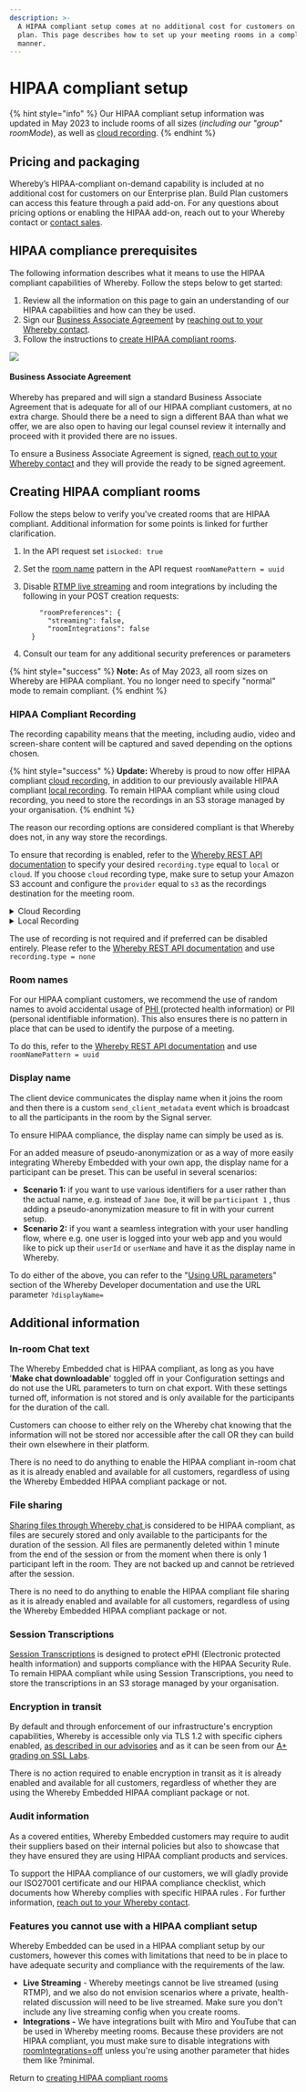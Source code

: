 ```yaml
---
description: >-
  A HIPAA compliant setup comes at no additional cost for customers on an annual
  plan. This page describes how to set up your meeting rooms in a compliant
  manner.
---
```


# HIPAA compliant setup

{% hint style="info" %}
Our HIPAA compliant setup information was updated in May 2023 to include rooms of all sizes (_including our "group" roomMode_), as well as [cloud recording](hipaa-compliant-setup.md#hipaa-compliant-recording).
{% endhint %}

## Pricing and packaging&#x20;

Whereby’s HIPAA-compliant on-demand capability is included at no additional cost for customers on our Enterprise plan. Build Plan customers can access this feature through a paid add-on. For any questions about pricing options or enabling the HIPAA add-on, reach out to your Whereby contact or [contact sales](https://whereby.com/information/contact-sales).

## HIPAA compliance prerequisites

The following information describes what it means to use the HIPAA compliant capabilities of Whereby. Follow the steps below to get started:

1. Review all the information on this page to gain an understanding of our HIPAA capabilities and how can they be used.
2. Sign our [Business Associate Agreement](hipaa-compliant-setup.md#business-associate-agreement) by [reaching out to your Whereby contact](https://whereby.com/information/contact-sales/).
3. Follow the instructions to [create HIPAA compliant rooms](hipaa-compliant-setup.md#creating-hipaa-compliant-rooms).

![](../../.gitbook/assets/hipaa-compliant.jpg)

#### Business Associate Agreement&#x20;

Whereby has prepared and will sign a standard Business Associate Agreement that is adequate for all of our HIPAA compliant customers, at no extra charge. Should there be a need to sign a different BAA than what we offer, we are also open to having our legal counsel review it internally and proceed with it provided there are no issues.

To ensure a Business Associate Agreement is signed, [reach out to your Whereby contact](https://whereby.com/information/contact-sales/) and they will provide the ready to be signed agreement.&#x20;

## Creating HIPAA compliant rooms

Follow the steps below to verify you've created rooms that are HIPAA compliant. Additional information for some points is linked for further clarification.

1. In the API request set `isLocked: true`&#x20;
2. Set the [room name](hipaa-compliant-setup.md#room-names) pattern in the API request `roomNamePattern = uuid`&#x20;
3.  Disable [RTMP live streaming](hipaa-compliant-setup.md#features-you-cannot-use-with-a-hipaa-compliant-setup) and room integrations by including the following in your POST creation requests:

    ```
        "roomPreferences": {
          "streaming": false,
          "roomIntegrations": false
      }
    ```
4. Consult our team for any additional security preferences or parameters

{% hint style="success" %}
**Note:** As of May 2023, all room sizes on Whereby are HIPAA compliant. You no longer need to specify "normal" mode to remain compliant.
{% endhint %}

### HIPAA Compliant Recording&#x20;

The recording capability means that the meeting, including audio, video and screen-share content will be captured and saved depending on the options chosen.

{% hint style="success" %}
**Update:** Whereby is proud to now offer HIPAA compliant [cloud recording](../../meeting-content-and-quality/recording-with-embedded/cloud-recording.md), in addition to our previously available HIPAA compliant [local recording](../../meeting-content-and-quality/recording-with-embedded/local-recording.md). To remain HIPAA compliant while using cloud recording, you need to store the recordings in an S3 storage managed by your organisation.
{% endhint %}

The reason our recording options are considered compliant is that Whereby does not, in any way store the recordings.

To ensure that recording is enabled, refer to the [Whereby REST API documentation](../../reference/whereby-rest-api-reference/) to specify your desired `recording.type` equal to `local` or `cloud`. If you choose `cloud` recording type, make sure to setup your Amazon S3 account and configure the `provider` equal to `s3` as the recordings destination for the meeting room.&#x20;

<details>

<summary>Cloud Recording</summary>

Cloud recording is considered HIPAA compliant as long as the recording files are saved to a customer owned and controlled S3 storage buckets. \
\
We also request that you create a bucket with a specific [bucket policy](https://docs.aws.amazon.com/AmazonS3/latest/userguide/bucket-policies.html) to ensure compliance:

```
{
	"Version": "2012-10-17",
	"Statement": [
		{
			"Sid": "AllowListAndPutRecordings",
			"Effect": "Allow",
			"Principal": {
				"AWS": "arn:aws:iam::<aws_account_id>:user/<aws_user>"
			},
			"Action": [
				"s3:ListBucket",
				"s3:PutObject"
			],
			"Resource": [
				"arn:aws:s3:::<recording_bucket>",
				"arn:aws:s3:::<recording_bucket>/*"
			]
		}
	]
}
```

</details>

<details>

<summary>Local Recording</summary>

It is the responsibility of the person that initiated the recording and saved it locally to adhere to HIPAA requirements. Be sure to assess internally if this is something that can be accept per your HIPAA compliant policies.

Whereby cannot control what happens to a local recording.&#x20;

[Local recording setup and instruction](../../meeting-content-and-quality/recording-with-embedded/local-recording.md#enabling-local-recording)

</details>

The use of recording is not required and if preferred can be disabled entirely. Please refer to the [Whereby REST API documentation](../../reference/whereby-rest-api-reference/) and use `recording.type = none`&#x20;

### Room names&#x20;

For our HIPAA compliant customers, we recommend the use of random names to avoid accidental usage of [PHI ](https://www.hhs.gov/hipaa/for-professionals/privacy/laws-regulations/index.html)(protected health information) or PII (personal identifiable information). This also ensures there is no pattern in place that can be used to identify the purpose of a meeting.

To do this, refer to the [Whereby REST API documentation](../../reference/whereby-rest-api-reference/) and use `roomNamePattern = uuid`&#x20;

### Display name&#x20;

The client device communicates the display name when it joins the room and then there is a custom `send_client_metadata` event which is broadcast to all the participants in the room by the Signal server.

To ensure HIPAA compliance, the display name can simply be used as is.

For an added measure of pseudo-anonymization or as a way of more easily integrating Whereby Embedded with your own app, the display name for a participant can be preset. This can be useful in several scenarios:

* **Scenario 1:** if you want to use various identifiers for a user rather than the actual name, e.g. instead of `Jane Doe`, it will be `participant 1` , thus adding a pseudo-anonymization measure to fit in with your current setup.
* **Scenario 2:** if you want a seamless integration with your user handling flow, where e.g. one user is logged into your web app and you would like to pick up their `userId` or `userName` and have it as the display name in Whereby.

To do either of the above, you can refer to the "[Using URL parameters](../customizing-rooms/using-url-parameters.md)" section of the Whereby Developer documentation and use the URL parameter `?displayName=` &#x20;

## Additional information

### In-room Chat text&#x20;

The Whereby Embedded chat is HIPAA compliant, as long as you have '**Make chat downloadable**' toggled off in your Configuration settings and do not use the URL parameters to turn on chat export. With these settings turned off, information is not stored and is only available for the participants for the duration of the call.&#x20;

Customers can choose to either rely on the Whereby chat knowing that the information will not be stored nor accessible after the call OR they can build their own elsewhere in their platform.

There is no need to do anything to enable the HIPAA compliant in-room chat as it is already enabled and available for all customers, regardless of using the Whereby Embedded HIPAA compliant package or not.

### File sharing

[Sharing files through Whereby chat ](hipaa-compliant-setup.md#file-sharing)is considered to be HIPAA compliant, as files are securely stored and only available to the participants for the duration of the session. All files are permanently deleted within 1 minute from the end of the session or from the moment when there is only 1 participant left in the room. They are not backed up and cannot be retrieved after the session.

There is no need to do anything to enable the HIPAA compliant file sharing as it is already enabled and available for all customers, regardless of using the Whereby Embedded HIPAA compliant package or not.

### Session Transcriptions

[Session Transcriptions](../../meeting-content-and-quality/transcribing/session-transcription.md) is designed to protect ePHI (Electronic protected health information) and supports compliance with the HIPAA Security Rule. To remain HIPAA compliant while using Session Transcriptions, you need to store the transcriptions in an S3 storage managed by your organisation.

### Encryption in transit&#x20;

By default and through enforcement of our infrastructure's encryption capabilities, Whereby is accessible only via TLS 1.2 with specific ciphers enabled, [as described in our advisories](https://whereby.helpscoutdocs.com/article/710-whereby-tls-cipher-update) and as it can be seen from our [A+ grading on SSL Labs](https://www.ssllabs.com/ssltest/analyze.html?d=whereby.com\&latest).

There is no action required to enable encryption in transit as it is already enabled and available for all customers, regardless of whether they are using the Whereby Embedded HIPAA compliant package or not.&#x20;

### Audit information

As a covered entities, Whereby Embedded customers may require to audit their suppliers based on their internal policies but also to showcase that they have ensured they are using HIPAA compliant products and services.

To support the HIPAA compliance of our customers, we will gladly provide our ISO27001 certificate and our HIPAA compliance checklist, which documents how Whereby complies with specific HIPAA rules . For further information, [reach out to your Whereby contact](https://whereby.com/information/contact-sales/).

### Features you cannot use with a HIPAA compliant setup

Whereby Embedded can be used in a HIPAA compliant setup by our customers, however this comes with limitations that need to be in place to have adequate security and compliance with the requirements of the law.&#x20;

* **Live Streaming** - Whereby meetings cannot be live streamed (using RTMP), and we also do not envision scenarios where a private, health-related discussion will need to be live streamed. Make sure you don't include any live streaming config when you create rooms.
* **Integrations -** We have integrations built with Miro and YouTube that can be used in Whereby meeting rooms. Because these providers are not HIPAA compliant, you must make sure to disable integrations with [roomIntegrations=off](../customizing-rooms/using-url-parameters.md#roomintegrations) unless you're using another parameter that hides them like ?minimal.

Return to [creating HIPAA compliant rooms](hipaa-compliant-setup.md#creating-hipaa-compliant-rooms)

